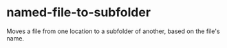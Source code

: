 # named-file-to-subfolder
Moves a file from one location to a subfolder of another, based on the file's name.
